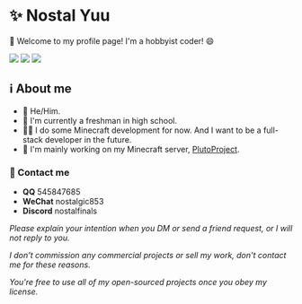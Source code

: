 # ✨ Nostal Yuu

👋 Welcome to my profile page! I'm a hobbyist coder! 😄

<img src="https://github-readme-stats.vercel.app/api/top-langs/?username=nostalfinals&hide_border=true&show_icons=true&theme=radical&card_width=500">
<img src="https://github-readme-stats.vercel.app/api?username=nostalfinals&hide_border=true&show_icons=true&theme=radical&card_width=500">
<img src="https://github-readme-stats.vercel.app/api/wakatime?username=nostalfinals&card_width=500&theme=radical&hide_border=true">

<!--
![nostalfinals's Profile](https://github-readme-stats.vercel.app/api?username=nostalfinals&show_icons=true&theme=radical)
-->

## ℹ️ About me
- 👦 He/Him.
- 🏫 I'm currently a freshman in high school.
- 👨‍💻 I do some Minecraft development for now. And I want to be a full-stack developer in the future.
- 💫 I'm mainly working on my Minecraft server, [PlutoProject](https://github.com/PlutoProject).

### 📱 Contact me

- **QQ** 545847685
- **WeChat** nostalgic853
- **Discord** nostalfinals

*Please explain your intention when you DM or send a friend request, or I will not reply to you.*

*I don't commission any commercial projects or sell my work, don't contact me for these reasons.*

*You're free to use all of my open-sourced projects once you obey my license.*
